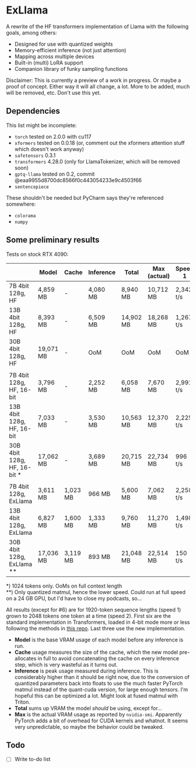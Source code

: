 # ExLlama

A rewrite of the HF transformers implementation of Llama with the following goals, among others:

* Designed for use with quantized weights
* Memory-efficient inference (not just attention)
* Mapping across multiple devices
* Built-in (multi) LoRA support
* Companion library of funky sampling functions

Disclaimer: This is currently a preview of a work in progress. Or maybe a proof of concept. Either way it will all
change, a lot. More to be added, much will be removed, etc. Don't use this yet.

## Dependencies

This list might be incomplete:

* `torch` tested on 2.0.0 with cu117
* `xformers` tested on 0.0.18 (or, comment out the xformers attention stuff which doesn't work anyway)
* `safetensors` 0.3.1
* `transformers` 4.28.0 (only for LlamaTokenizer, which will be removed soon)
* `gptq-llama` tested on 0.2, commit @eaa9955d8700dc8566f0c443054233e9c4503f66
* `sentencepiece`

These shouldn't be needed but PyCharm says they're referenced somewhere:

* `colorama`
* `numpy`

## Some preliminary results

Tests on stock RTX 4090:

|                             | Model     | Cache    | Inference | Total     | Max (actual) | Speed 1   | Speed 2  |
|-----------------------------|-----------|----------|-----------|-----------|--------------|-----------|----------|
| 7B 4bit 128g, HF            | 4,859 MB  | -        | 4,080 MB  | 8,940 MB  | 10,712 MB    | 2,342 t/s | 31 t/s   |
| 13B 4bit 128g, HF           | 8,393 MB  | -        | 6,509 MB  | 14,902 MB | 18,268 MB    | 1,267 t/s | 25 t/s   |
| 30B 4bit 128g, HF           | 19,071 MB | -        | OoM       | OoM       | OoM          | OoM       | OoM      |
|                             |           |          |           |           |              |           |          |
| 7B 4bit 128g, HF, 16-bit    | 3,796 MB  | -        | 2,252 MB  | 6,058 MB  | 7,670 MB     | 2,991 t/s | 31 t/s   |
| 13B 4bit 128g, HF, 16-bit   | 7,033 MB  | -        | 3,530 MB  | 10,563 MB | 12,370 MB    | 2,225 t/s | 25 t/s   |
| 30B 4bit 128g, HF, 16-bit * | 17,062 MB | -        | 3,689 MB  | 20,715 MB | 22,734 MB    | 996 t/s   | 17 t/s   |
|                             |           |          |           |           |              |           |          |
| 7B 4bit 128g, ExLlama       | 3,611 MB  | 1,023 MB | 966 MB    | 5,600 MB  | 7,062 MB     | 2,258 t/s | 66 t/s   |
| 13B 4bit 128g, ExLlama      | 6,827 MB  | 1,600 MB | 1,333 MB  | 9,760 MB  | 11,270 MB    | 1,498 t/s | 51 t/s   |
| 30B 4bit 128g, ExLlama **   | 17,036 MB | 3,119 MB | 893 MB    | 21,048 MB | 22,514 MB    | 150 t/s   | 14 t/s   |

*) 1024 tokens only. OoMs on full context length  
**) Only quantized matmul, hence the lower speed. Could run at full speed on a 24 GB GPU, but I'd have to close my
podcasts, so...

All results (except for #6) are for 1920-token sequence lengths (speed 1) grown to 2048 tokens one token at a time 
(speed 2). First six are the standard implementation in Transformers, loaded in 4-bit mode more or less following the
methods in [this repo](https://github.com/johnsmith0031/alpaca_lora_4bit). Last three use the new implementation.

* **Model** is the base VRAM usage of each model before any inference is run.
* **Cache** usage measures the size of the cache, which the new model pre-allocates in full to avoid concatenating the
cache on every inference step, which is very wasteful as it turns out.
* **Inference** is peak usage measured during inference. This is considerably higher than it should be right now, due to
the conversion of quantized parameters back into floats to use the much faster PyTorch matmul instead of the quant-cuda 
version, for large enough tensors. I'm hopeful this can be optimized a lot. Might look at fused matmul with Triton.
* **Total** sums up VRAM the model *should* be using, except for...
* **Max** is the actual VRAM usage as reported by `nvidia-smi`. Apparently PyTorch adds a bit of overhead for CUDA
kernels and whatnot. It seems very unpredictable, so maybe the behavior could be tweaked.

## Todo

- [ ] Write to-do list